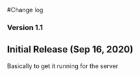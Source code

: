 #Change log

### Version 1.1


## Initial Release (Sep 16, 2020)
Basically to get it running for the server